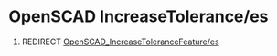 # OpenSCAD IncreaseTolerance/es

1.  REDIRECT [OpenSCAD\_IncreaseToleranceFeature/es](OpenSCAD_IncreaseToleranceFeature/es.md)
